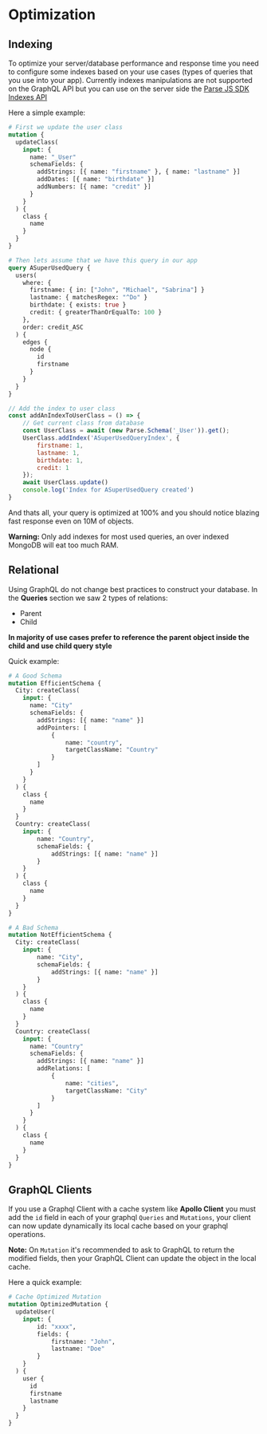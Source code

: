 # Optimization

## Indexing

To optimize your server/database performance and response time you need to configure some indexes based on your use cases (types of queries that you use into your app).
Currently indexes manipulations are not supported on the GraphQL API but you can use on the server side the [Parse JS SDK Indexes API](https://docs.parseplatform.org/js/guide/#indexes)

Here a simple example:
```graphql
# First we update the user class
mutation {
  updateClass(
    input: {
      name: "_User"
      schemaFields: {
        addStrings: [{ name: "firstname" }, { name: "lastname" }]
        addDates: [{ name: "birthdate" }]
        addNumbers: [{ name: "credit" }]
      }
    }
  ) {
    class {
      name
    }
  }
}
```
```graphql
# Then lets assume that we have this query in our app
query ASuperUsedQuery {
  users(
    where: {
      firstname: { in: ["John", "Michael", "Sabrina"] }
      lastname: { matchesRegex: "^Do" }
      birthdate: { exists: true }
      credit: { greaterThanOrEqualTo: 100 }
    },
    order: credit_ASC
  ) {
    edges {
      node {
        id
        firstname
      }
    }
  }
}
```
```js
// Add the index to user class
const addAnIndexToUserClass = () => {
    // Get current class from database
    const UserClass = await (new Parse.Schema('_User')).get();
    UserClass.addIndex('ASuperUsedQueryIndex', {
        firstname: 1,
        lastname: 1,
        birthdate: 1,
        credit: 1
    });
    await UserClass.update()
    console.log('Index for ASuperUsedQuery created')
}
```
And thats all, your query is optimized at 100% and you should notice blazing fast response even on 10M of objects.

**Warning:** Only add indexes for most used queries, an over indexed MongoDB will eat too much RAM.

## Relational

Using GraphQL do not change best practices to construct your database. In the **Queries** section we saw 2 types of relations:

* Parent
* Child

**In majority of use cases prefer to reference the parent object inside the child and use child query style**

Quick example:

```graphql
# A Good Schema
mutation EfficientSchema {
  City: createClass(
    input: {
      name: "City"
      schemaFields: {
        addStrings: [{ name: "name" }]
        addPointers: [
            { 
                name: "country",
                targetClassName: "Country"
            }
        ]
      }
    }
  ) {
    class {
      name
    }
  }
  Country: createClass(
    input: { 
        name: "Country",
        schemaFields: { 
            addStrings: [{ name: "name" }]
        } 
    }
  ) {
    class {
      name
    }
  }
}
```
```graphql
# A Bad Schema
mutation NotEfficientSchema {
  City: createClass(
    input: { 
        name: "City",
        schemaFields: {
            addStrings: [{ name: "name" }]
        }
    }
  ) {
    class {
      name
    }
  }
  Country: createClass(
    input: {
      name: "Country"
      schemaFields: {
        addStrings: [{ name: "name" }]
        addRelations: [
            { 
                name: "cities",
                targetClassName: "City"
            }
        ]
      }
    }
  ) {
    class {
      name
    }
  }
}
```

## GraphQL Clients

If you use a Graphql Client with a cache system like **Apollo Client** you must add the `id` field in each of your graphql `Queries` and `Mutations`, your client can now update dynamically its local cache based on your graphql operations.

**Note:** On `Mutation` it's recommended to ask to GraphQL to return the modified fields, then your GraphQL Client can update the object in the local cache.

Here a quick example: 
```graphql
# Cache Optimized Mutation
mutation OptimizedMutation {
  updateUser(
    input: { 
        id: "xxxx",
        fields: {
            firstname: "John",
            lastname: "Doe"
        }
    }
  ) {
    user {
      id
      firstname
      lastname
    }
  }
}

```